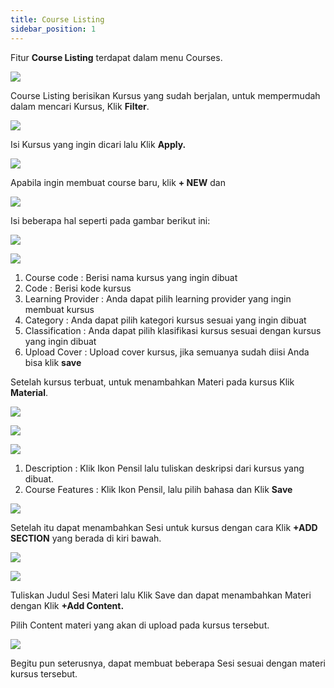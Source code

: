 ```yaml
---
title: Course Listing
sidebar_position: 1
---
```

Fitur **Course Listing** terdapat dalam menu Courses.

![](/img/0.png)

Course Listing berisikan Kursus yang sudah berjalan, untuk mempermudah dalam mencari Kursus, Klik **Filter**.

![](/img/1.png)

Isi Kursus yang ingin dicari lalu Klik **Apply.**

![](/img/2.png)

Apabila ingin membuat course baru, klik **+ NEW** dan


![](/img/3.png)

Isi beberapa hal seperti pada gambar berikut ini:

![](/img/4.png)



![](/img/5.png)

1. Course code : Berisi nama kursus yang ingin dibuat
2. Code : Berisi kode kursus
3. Learning Provider : Anda dapat pilih learning provider yang ingin membuat kursus
4. Category : Anda dapat pilih kategori kursus sesuai yang ingin dibuat
5. Classification : Anda dapat pilih klasifikasi kursus sesuai dengan kursus yang ingin dibuat
6. Upload Cover : Upload cover kursus, jika semuanya sudah diisi Anda bisa klik **save**


Setelah kursus terbuat, untuk menambahkan Materi pada kursus Klik **Material**.

![](/img/6.png)

![](/img/7.png)

![](/img/8.png)

1. Description : Klik Ikon Pensil lalu tuliskan deskripsi dari kursus yang dibuat.
2. Course Features : Klik Ikon Pensil, lalu pilih bahasa dan Klik **Save**

![](/img/9.png)


Setelah itu dapat menambahkan Sesi untuk kursus dengan cara Klik **+ADD SECTION** yang berada di kiri bawah.


![](/img/10.png)

![](/img/11.png)

Tuliskan Judul Sesi Materi lalu Klik Save dan dapat menambahkan Materi dengan Klik **+Add Content.**



Pilih Content materi yang akan di upload pada kursus tersebut.

![](/img/12.png)

Begitu pun seterusnya, dapat membuat beberapa Sesi sesuai dengan materi kursus tersebut.
